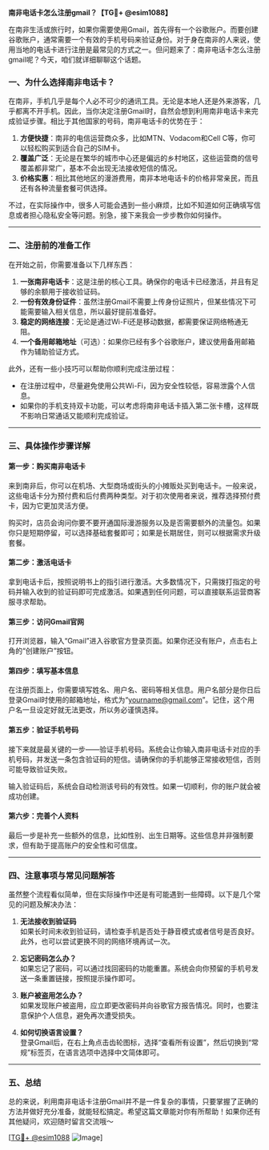**南非电话卡怎么注册gmail？【TG💪+ @esim1088】**

在南非生活或旅行时，如果你需要使用Gmail，首先得有一个谷歌账户。而要创建谷歌账户，通常需要一个有效的手机号码来验证身份。对于身在南非的人来说，使用当地的电话卡进行注册是最常见的方式之一。但问题来了：南非电话卡怎么注册gmail呢？今天，咱们就详细聊聊这个话题。

### 一、为什么选择南非电话卡？

在南非，手机几乎是每个人必不可少的通讯工具。无论是本地人还是外来游客，几乎都离不开手机。因此，当你决定注册Gmail时，自然会想到利用南非电话卡来完成验证步骤。相比于其他国家的号码，南非电话卡的优势在于：

1. **方便快捷**：南非的电信运营商众多，比如MTN、Vodacom和Cell C等，你可以轻松购买到适合自己的SIM卡。
2. **覆盖广泛**：无论是在繁华的城市中心还是偏远的乡村地区，这些运营商的信号覆盖都非常广，基本不会出现无法接收短信的情况。
3. **价格实惠**：相比其他地区的漫游费用，南非本地电话卡的价格非常亲民，而且还有各种流量套餐可供选择。

不过，在实际操作中，很多人可能会遇到一些小麻烦，比如不知道如何正确填写信息或者担心隐私安全等问题。别急，接下来我会一步步教你如何操作。

---

### 二、注册前的准备工作

在开始之前，你需要准备以下几样东西：

1. **一张南非电话卡**：这是注册的核心工具。确保你的电话卡已经激活，并且有足够的余额用于接收验证码。
2. **一份有效身份证件**：虽然注册Gmail不需要上传身份证照片，但某些情况下可能需要输入相关信息，所以最好提前准备好。
3. **稳定的网络连接**：无论是通过Wi-Fi还是移动数据，都需要保证网络畅通无阻。
4. **一个备用邮箱地址**（可选）：如果你已经有多个谷歌账户，建议使用备用邮箱作为辅助验证方式。

此外，还有一些小技巧可以帮助你顺利完成注册过程：

- 在注册过程中，尽量避免使用公共Wi-Fi，因为安全性较低，容易泄露个人信息。
- 如果你的手机支持双卡功能，可以考虑将南非电话卡插入第二张卡槽，这样既不影响日常通话又能顺利完成验证。

---

### 三、具体操作步骤详解

#### 第一步：购买南非电话卡

来到南非后，你可以在机场、大型商场或街头的小摊贩处买到电话卡。一般来说，这些电话卡分为预付费和后付费两种类型。对于初次使用者来说，推荐选择预付费卡，因为它更加灵活方便。

购买时，店员会询问你要不要开通国际漫游服务以及是否需要额外的流量包。如果你只是短期停留，可以选择基础套餐即可；如果是长期居住，则可以根据需求升级套餐。

#### 第二步：激活电话卡

拿到电话卡后，按照说明书上的指引进行激活。大多数情况下，只需拨打指定的号码并输入收到的验证码即可完成激活。如果遇到任何问题，可以直接联系运营商客服寻求帮助。

#### 第三步：访问Gmail官网

打开浏览器，输入“Gmail”进入谷歌官方登录页面。如果你还没有账户，点击右上角的“创建账户”按钮。

#### 第四步：填写基本信息

在注册页面上，你需要填写姓名、用户名、密码等相关信息。用户名部分是你日后登录Gmail时使用的邮箱地址，格式为“yourname@gmail.com”。记住，这个用户名一旦设定好就无法更改，所以务必谨慎选择。

#### 第五步：验证手机号码

接下来就是最关键的一步——验证手机号码。系统会让你输入南非电话卡对应的手机号码，并发送一条包含验证码的短信。请确保你的手机能够正常接收短信，否则可能导致验证失败。

输入验证码后，系统会自动检测该号码的有效性。如果一切顺利，你的账户就会被成功创建。

#### 第六步：完善个人资料

最后一步是补充一些额外的信息，比如性别、出生日期等。这些信息并非强制要求，但有助于提高账户的安全性和可信度。

---

### 四、注意事项与常见问题解答

虽然整个流程看似简单，但在实际操作中还是有可能遇到一些障碍。以下是几个常见的问题及解决办法：

1. **无法接收到验证码**  
   如果长时间未收到验证码，请检查手机是否处于静音模式或者信号是否良好。此外，也可以尝试更换不同的网络环境再试一次。

2. **忘记密码怎么办？**  
   如果忘记了密码，可以通过找回密码的功能重置。系统会向你预留的手机号发送一条重置链接，按照提示操作即可。

3. **账户被盗用怎么办？**  
   如果发现账户被盗用，应立即更改密码并向谷歌官方报告情况。同时，也要注意保护个人信息，避免再次遭受损失。

4. **如何切换语言设置？**  
   登录Gmail后，在右上角点击齿轮图标，选择“查看所有设置”，然后切换到“常规”标签页，在语言选项中选择中文简体即可。

---

### 五、总结

总的来说，利用南非电话卡注册Gmail并不是一件复杂的事情，只要掌握了正确的方法并做好充分准备，就能轻松搞定。希望这篇文章能对你有所帮助！如果你还有其他疑问，欢迎随时留言交流哦～

[[TG💪+ @esim1088](https://t.me/s/esim1088) ![Image](https://i.postimg.cc/4NQfJmqS/Snipaste-2025-05-13-00-14-12.png)]